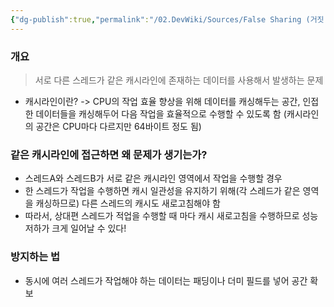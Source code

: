 ```yaml
---
{"dg-publish":true,"permalink":"/02.DevWiki/Sources/False Sharing (거짓 공유)/","noteIcon":""}
---
```


### 개요
> 서로 다른 스레드가 같은 캐시라인에 존재하는 데이터를 사용해서 발생하는 문제
* 캐시라인이란? -> CPU의 작업 효율 향상을 위해 데이터를 캐싱해두는 공간, 인접한 데이터들을 캐싱해두어 다음 작업을 효율적으로 수행할 수 있도록 함 (캐시라인의 공간은 CPU마다 다르지만 64바이트 정도 됨)

### 같은 캐시라인에 접근하면 왜 문제가 생기는가?
* 스레드A와 스레드B가 서로 같은 캐시라인 영역에서 작업을 수행할 경우
* 한 스레드가 작업을 수행하면 캐시 일관성을 유지하기 위해(각 스레드가 같은 영역을 캐싱하므로) 다른 스레드의 캐시도 새로고침해야 함
* 따라서, 상대편 스레드가 적업을 수행할 때 마다 캐시 새로고침을 수행하므로 성능저하가 크게 일어날 수 있다!

### 방지하는 법
* 동시에 여러 스레드가 작업해야 하는 데이터는 패딩이나 더미 필드를 넣어 공간 확보